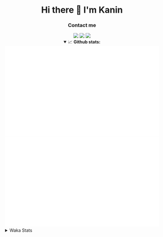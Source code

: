<div align="center">
 <h1>Hi there 👋 I'm Kanin</h1>
 <h3>Contact me</h3>
 <a href="mailto:im@kanin.dev"><img src="https://img.shields.io/badge/gmail-%23D14836.svg?&style=for-the-badge&logo=gmail&logoColor=white"/></a>
 <a href="https://twitter.com/KaninDev"><img src="https://img.shields.io/badge/twitter-%231DA1F2.svg?&style=for-the-badge&logo=twitter&logoColor=white"/></a>
 <a href="https://www.linkedin.com/in/KaninDev"><img src="https://img.shields.io/badge/linkedin-%230077B5.svg?&style=for-the-badge&logo=linkedin&logoColor=white"/></a>
<details open>
  <summary>📈 <b>Github stats:</b></summary>
  <img src="https://github.com/Kanin/Kanin/blob/master/scripts/GitHubStats/generated/overview.svg"/>
  <img src="https://github.com/Kanin/Kanin/blob/master/scripts/GitHubStats/generated/languages.svg"/>
</details>
</div>

<details>
 <summary>Waka Stats</summary>

<!--START_SECTION:waka-->
![Code Time](http://img.shields.io/badge/Code%20Time-1%2C876%20hrs%204%20mins-blue)

![Profile Views](http://img.shields.io/badge/Profile%20Views-5-blue)

![Lines of code](https://img.shields.io/badge/From%20Hello%20World%20I%27ve%20Written-21%20Thousand%20lines%20of%20code-blue)

**🐱 My GitHub Data** 

> 🏆 251 Contributions in the Year 2022
 > 
> 📦 88.8 kB Used in GitHub's Storage 
 > 
> 🚫 Not Opted to Hire
 > 
> 📜 15 Public Repositories 
 > 
> 🔑 9 Private Repositories  
 > 
**I'm a Night 🦉** 

```text
🌞 Morning    85 commits     ████░░░░░░░░░░░░░░░░░░░░░   17.49% 
🌆 Daytime    112 commits    █████░░░░░░░░░░░░░░░░░░░░   23.05% 
🌃 Evening    168 commits    ████████░░░░░░░░░░░░░░░░░   34.57% 
🌙 Night      121 commits    ██████░░░░░░░░░░░░░░░░░░░   24.9%

```
📅 **I'm Most Productive on Saturday** 

```text
Monday       56 commits     ███░░░░░░░░░░░░░░░░░░░░░░   11.52% 
Tuesday      54 commits     ██░░░░░░░░░░░░░░░░░░░░░░░   11.11% 
Wednesday    80 commits     ████░░░░░░░░░░░░░░░░░░░░░   16.46% 
Thursday     83 commits     ████░░░░░░░░░░░░░░░░░░░░░   17.08% 
Friday       57 commits     ███░░░░░░░░░░░░░░░░░░░░░░   11.73% 
Saturday     85 commits     ████░░░░░░░░░░░░░░░░░░░░░   17.49% 
Sunday       71 commits     ███░░░░░░░░░░░░░░░░░░░░░░   14.61%

```


📊 **This Week I Spent My Time On** 

```text
⌚︎ Time Zone: America/New_York

💬 Programming Languages: 
Python                   9 hrs 26 mins       ███████████████████████░░   94.43% 
INI                      16 mins             ░░░░░░░░░░░░░░░░░░░░░░░░░   2.68% 
.env file                11 mins             ░░░░░░░░░░░░░░░░░░░░░░░░░   1.88% 
PythonStub               1 min               ░░░░░░░░░░░░░░░░░░░░░░░░░   0.28% 
Log File                 1 min               ░░░░░░░░░░░░░░░░░░░░░░░░░   0.21%

🔥 Editors: 
PyCharm                  9 hrs 59 mins       █████████████████████████   100.0%

🐱‍💻 Projects: 
BotBase.py               9 hrs 59 mins       █████████████████████████   100.0%

💻 Operating System: 
Linux                    9 hrs 59 mins       █████████████████████████   100.0%

```

**I Mostly Code in Python** 

```text
Python                   23 repos            ███████████████████░░░░░░   76.67% 
JavaScript               3 repos             ██░░░░░░░░░░░░░░░░░░░░░░░   10.0% 
Java                     2 repos             █░░░░░░░░░░░░░░░░░░░░░░░░   6.67% 
Kotlin                   1 repo              ░░░░░░░░░░░░░░░░░░░░░░░░░   3.33% 
HTML                     1 repo              ░░░░░░░░░░░░░░░░░░░░░░░░░   3.33%

```


**Timeline**

![Chart not found](https://raw.githubusercontent.com/Kanin/Kanin/master/charts/bar_graph.png) 


 Last Updated on 15/06/2022 03:59:16 UTC
<!--END_SECTION:waka-->
</details>
